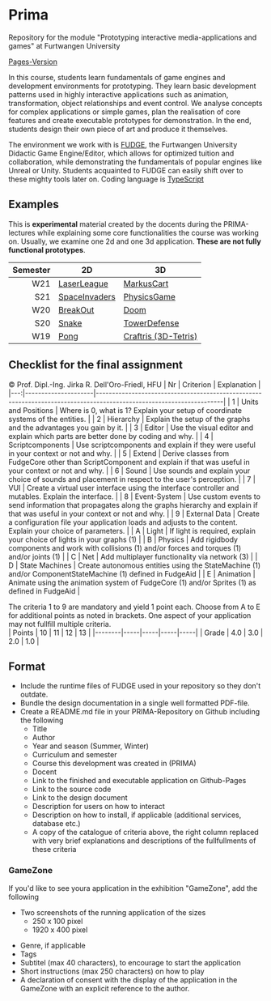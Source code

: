 # Prima
Repository for the module "Prototyping interactive media-applications and games" at Furtwangen University

[Pages-Version](https://jirkadelloro.github.io/Prima/)

In this course, students learn fundamentals of game engines and development environments for prototyping. They learn basic development patterns used in highly interactive applications such as animation, transformation, object relationships and event control. We analyse concepts for complex applications or simple games, plan the realisation of core features and create executable prototypes for demonstration. In the end, students design their own piece of art and produce it themselves.

The environment we work with is [FUDGE](https://jirkadelloro.github.io/FUDGE), the Furtwangen University Didactic Game Engine/Editor, which allows for optimized tuition and collaboration, while demonstrating the fundamentals of popular engines like Unreal or Unity. Students acquainted to FUDGE can easily shift over to these mighty tools later on. Coding language is [TypeScript](https://typescriptlang.org)

## Examples
This is **experimental** material created by the docents during the PRIMA-lectures while explaining some core functionalities the course was working on. Usually, we examine one 2d and one 3d application. **These are not fully functional prototypes**. 

| Semester | 2D                                                                                             | 3D                                                                                       |
|---------:|------------------------------------------------------------------------------------------------|------------------------------------------------------------------------------------------|
|      W21 | [LaserLeague](https://jirkadelloro.github.io/Prima/W21/LaserLeague)                                | [MarkusCart](https://jirkadelloro.github.io/Prima/W21/MarkusCart)                            |
|      S21 | [SpaceInvaders](https://jirkadelloro.github.io/Prima/S21/L02_SpaceInvaders/SpaceInvaders.html) | [PhysicsGame](https://jirkadelloro.github.io/Prima/S21/L05_PhysicsGame/PhysicsGame.html) |
|      W20 | [BreakOut](https://jirkadelloro.github.io/Prima/W20/L07_BreakOut_Final/Main.html)              | [Doom](https://jirkadelloro.github.io/Prima/W20/L13_Doom_UI/Main.html)                   |
|      S20 | [Snake](https://jirkadelloro.github.io/Prima/S20/L08_Snake3D_Enemy/Main.html)                  | [TowerDefense](https://jirkadelloro.github.io/Prima/S20/L11_TowerDefenseFire/Main.html)  |
|      W19 | [Pong](https://jirkadelloro.github.io/Prima/W19/L06_PongFinal/Main.html)                       | [Craftris (3D-Tetris)](https://jirkadelloro.github.io/Prima/W19/L13_Craftris)            |


## Checklist for the final assignment
© Prof. Dipl.-Ing. Jirka R. Dell'Oro-Friedl, HFU
| Nr | Criterion           | Explanation                                                                                                         |
|---:|---------------------|---------------------------------------------------------------------------------------------------------------------|
|  1 | Units and Positions | Where is 0, what is 1? Explain your setup of coordinate systems of the entities.                                    |
|  2 | Hierarchy           | Explain the setup of the graphs and the advantages you gain by it.                                                  |
|  3 | Editor              | Use the visual editor and explain which parts are better done by coding and why.                                    |
|  4 | Scriptcomponents    | Use scriptcomponents and explain if they were useful in your context or not and why.                                |
|  5 | Extend              | Derive classes from FudgeCore other than ScriptComponent and explain if that was useful in your context or not and why.                        |
|  6 | Sound               | Use sounds and explain your choice of sounds and placement in respect to the user's perception.                     |
|  7 | VUI                 | Create a virtual user interface using the interface controller and mutables. Explain the interface.                 |
|  8 | Event-System        | Use custom events to send information that propagates along the graphs hierarchy and explain if that was useful in your context or not and why. |
|  9 | External Data       | Create a configuration file your application loads and adjusts to the content. Explain your choice of parameters.   |
|  A | Light               | If light is required, explain your choice of lights in your graphs (1)                                                                  |
|  B | Physics             | Add rigidbody components and work with collisions (1) and/or forces and torques (1) and/or joints (1)               |
|  C | Net                 | Add multiplayer functionality via network (3)                                                                       |
|  D | State Machines      | Create autonomous entities using the StateMachine (1) and/or ComponentStateMachine (1) defined in FudgeAid          |
|  E | Animation           | Animate using the animation system of FudgeCore (1) and/or Sprites (1) as defined in FudgeAid                       |

The criteria 1 to 9 are mandatory and yield 1 point each. Choose from A to E for additional points as noted in brackets. One aspect of your application may not fullfill multiple criteria.  
| Points | 10  | 11  | 12  | 13  |
|--------|-----|-----|-----|-----|
| Grade  | 4.0 | 3.0 | 2.0 | 1.0 |

## Format 
- Include the runtime files of FUDGE used in your repository so they don't outdate.
- Bundle the design documentation in a single well formatted PDF-file.
- Create a README.md file in your PRIMA-Repository on Github including the following
  * Title
  * Author
  * Year and season (Summer, Winter)
  * Curriculum and semester
  * Course this development was created in (PRIMA) 
  * Docent
  - Link to the finished and executable application on Github-Pages
  - Link to the source code
  - Link to the design document
  - Description for users on how to interact
  - Description on how to install, if applicable (additional services, database etc.) 
  - A copy of the catalogue of criteria above, the right column replaced with very brief explanations and descriptions of the fullfullments of these criteria

### GameZone
If you'd like to see youra application in the exhibition "GameZone", add the following
- Two screenshots of the running application of the sizes
  - 250 x 100 pixel
  - 1920 x 400 pixel 
* Genre, if applicable
* Tags
* Subtitel (max 40 characters), to encourage to start the application
* Short instructions (max 250 characters) on how to play
* A declaration of consent with the display of the application in the GameZone with an explicit reference to the author.
